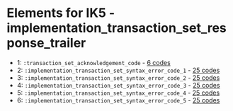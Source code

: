 # Elements for IK5 - implementation_transaction_set_response_trailer
* 1: `:transaction_set_acknowledgement_code` - [6 codes](../elements/IK5_1.md)
* 2: `:implementation_transaction_set_syntax_error_code_1` - [25 codes](../elements/IK5_2.md)
* 3: `:implementation_transaction_set_syntax_error_code_2` - [25 codes](../elements/IK5_3.md)
* 4: `:implementation_transaction_set_syntax_error_code_3` - [25 codes](../elements/IK5_4.md)
* 5: `:implementation_transaction_set_syntax_error_code_4` - [25 codes](../elements/IK5_5.md)
* 6: `:implementation_transaction_set_syntax_error_code_5` - [25 codes](../elements/IK5_6.md)
